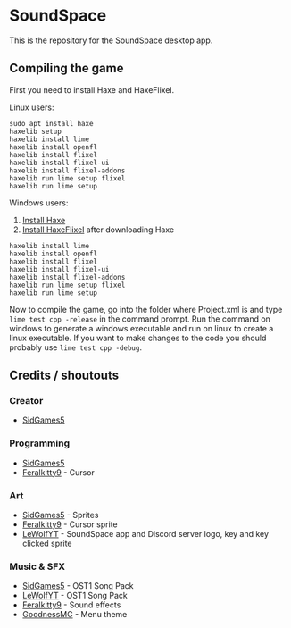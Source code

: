 # SoundSpace

This is the repository for the SoundSpace desktop app.

## Compiling the game

First you need to install Haxe and HaxeFlixel.

Linux users:
```
sudo apt install haxe
haxelib setup
haxelib install lime
haxelib install openfl
haxelib install flixel
haxelib install flixel-ui
haxelib install flixel-addons
haxelib run lime setup flixel
haxelib run lime setup
```
Windows users:
1. [Install Haxe](https://haxe.org/download/)
2. [Install HaxeFlixel](https://haxeflixel.com/documentation/install-haxeflixel/) after downloading Haxe
```
haxelib install lime
haxelib install openfl
haxelib install flixel
haxelib install flixel-ui
haxelib install flixel-addons
haxelib run lime setup flixel
haxelib run lime setup
```

Now to compile the game, go into the folder where Project.xml is and type `lime test cpp -release` in the command prompt.
Run the command on windows to generate a windows executable and run on linux to create a linux executable. If you want to make changes to the code you should probably use `lime test cpp -debug`.

## Credits / shoutouts

### Creator

- [SidGames5](https://github.com/BasicCorruption)

### Programming

- [SidGames5](https://github.com/BasicCorruption)
- [Feralkitty9](https://github.com/Feralkitty9) - Cursor

### Art

- [SidGames5](https://github.com/BasicCorruption) - Sprites
- [Feralkitty9](https://github.com/Feralkitty9) - Cursor sprite
- [LeWolfYT](https://github.com/LeWolfYT) - SoundSpace app and Discord server logo, key and key clicked sprite

### Music & SFX

- [SidGames5](https://github.com/BasicCorruption) - OST1 Song Pack
- [LeWolfYT](https://github.com/LeWolfYT) - OST1 Song Pack
- [Feralkitty9](https://github.com/feralkitty9) - Sound effects
- [GoodnessMC](about:blank) - Menu theme

